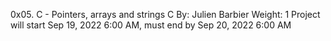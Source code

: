 0x05. C - Pointers, arrays and strings
C
 By: Julien Barbier
 Weight: 1
 Project will start Sep 19, 2022 6:00 AM, must end by Sep 20, 2022 6:00 AM
